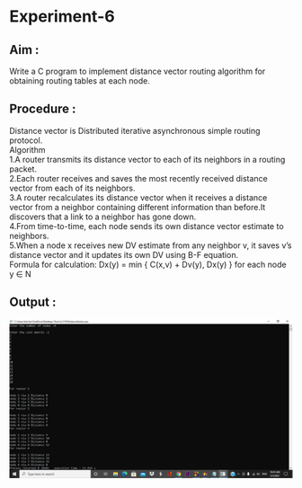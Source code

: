 # Experiment-6
## Aim :
Write a C program to implement distance vector routing algorithm for obtaining routing tables at each node.

## Procedure :
Distance vector is Distributed iterative asynchronous simple routing protocol.  
Algorithm  
1.A router transmits its distance vector to each of its neighbors in a routing packet.  
2.Each router receives and saves the most recently received distance vector from each of its neighbors.  
3.A router recalculates its distance vector when it receives a distance vector from a neighbor containing different information than before.It discovers that a link to a neighbor has gone down.  
4.From time-to-time, each node sends its own distance vector estimate to neighbors.  
5.When a node x receives new DV estimate from any neighbor v, it saves v’s distance vector and it updates its own DV using B-F equation.  
Formula for calculation: Dx(y) = min { C(x,v) + Dv(y), Dx(y) } for each node y ∈ N  

## Output :
![Output](DistanceVector.png)

